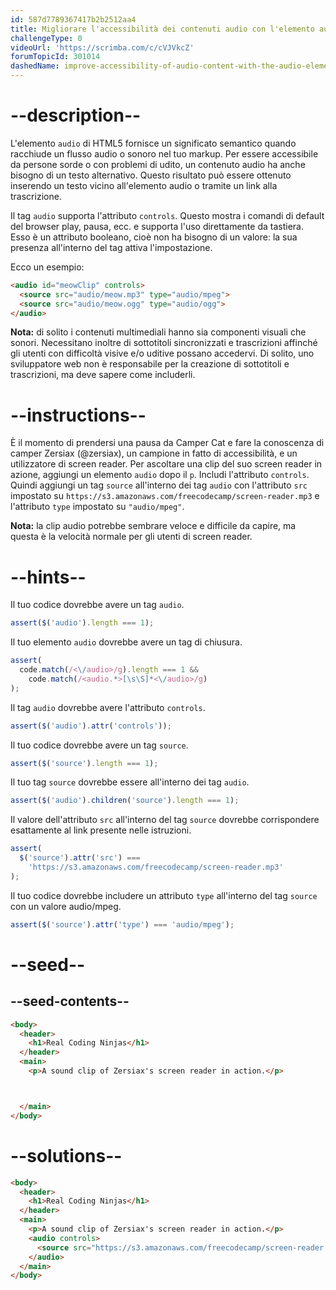 ```yaml
---
id: 587d7789367417b2b2512aa4
title: Migliorare l'accessibilità dei contenuti audio con l'elemento audio
challengeType: 0
videoUrl: 'https://scrimba.com/c/cVJVkcZ'
forumTopicId: 301014
dashedName: improve-accessibility-of-audio-content-with-the-audio-element
---
```


# --description--

L'elemento `audio` di HTML5 fornisce un significato semantico quando racchiude un flusso audio o sonoro nel tuo markup. Per essere accessibile da persone sorde o con problemi di udito, un contenuto audio ha anche bisogno di un testo alternativo. Questo risultato può essere ottenuto inserendo un testo vicino all'elemento audio o tramite un link alla trascrizione.

Il tag `audio` supporta l'attributo `controls`. Questo mostra i comandi di default del browser play, pausa, ecc. e supporta l'uso direttamente da tastiera. Esso è un attributo booleano, cioè non ha bisogno di un valore: la sua presenza all'interno del tag attiva l'impostazione.

Ecco un esempio:

```html
<audio id="meowClip" controls>
  <source src="audio/meow.mp3" type="audio/mpeg">
  <source src="audio/meow.ogg" type="audio/ogg">
</audio>
```

**Nota:** di solito i contenuti multimediali hanno sia componenti visuali che sonori. Necessitano inoltre di sottotitoli sincronizzati e trascrizioni affinché gli utenti con difficoltà visive e/o uditive possano accedervi. Di solito, uno sviluppatore web non è responsabile per la creazione di sottotitoli e trascrizioni, ma deve sapere come includerli.

# --instructions--

È il momento di prendersi una pausa da Camper Cat e fare la conoscenza di camper Zersiax (@zersiax), un campione in fatto di accessibilità, e un utilizzatore di screen reader. Per ascoltare una clip del suo screen reader in azione, aggiungi un elemento `audio` dopo il `p`. Includi l'attributo `controls`. Quindi aggiungi un tag `source` all'interno dei tag `audio` con l'attributo `src` impostato su `https://s3.amazonaws.com/freecodecamp/screen-reader.mp3` e l'attributo `type` impostato su `"audio/mpeg"`.

**Nota:** la clip audio potrebbe sembrare veloce e difficile da capire, ma questa è la velocità normale per gli utenti di screen reader.

# --hints--

Il tuo codice dovrebbe avere un tag `audio`.

```js
assert($('audio').length === 1);
```

Il tuo elemento `audio` dovrebbe avere un tag di chiusura.

```js
assert(
  code.match(/<\/audio>/g).length === 1 &&
    code.match(/<audio.*>[\s\S]*<\/audio>/g)
);
```

Il tag `audio` dovrebbe avere l'attributo `controls`.

```js
assert($('audio').attr('controls'));
```

Il tuo codice dovrebbe avere un tag `source`.

```js
assert($('source').length === 1);
```

Il tuo tag `source` dovrebbe essere all'interno dei tag `audio`.

```js
assert($('audio').children('source').length === 1);
```

Il valore dell'attributo `src` all'interno del tag `source` dovrebbe corrispondere esattamente al link presente nelle istruzioni.

```js
assert(
  $('source').attr('src') ===
    'https://s3.amazonaws.com/freecodecamp/screen-reader.mp3'
);
```

Il tuo codice dovrebbe includere un attributo `type` all'interno del tag `source` con un valore audio/mpeg.

```js
assert($('source').attr('type') === 'audio/mpeg');
```

# --seed--

## --seed-contents--

```html
<body>
  <header>
    <h1>Real Coding Ninjas</h1>
  </header>
  <main>
    <p>A sound clip of Zersiax's screen reader in action.</p>



  </main>
</body>
```

# --solutions--

```html
<body>
  <header>
    <h1>Real Coding Ninjas</h1>
  </header>
  <main>
    <p>A sound clip of Zersiax's screen reader in action.</p>
    <audio controls>
      <source src="https://s3.amazonaws.com/freecodecamp/screen-reader.mp3" type="audio/mpeg"/>
    </audio>
  </main>
</body>
```
